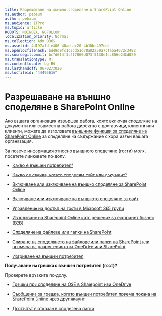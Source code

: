 ```yaml
---
title: Разрешаване на външно споделяне в SharePoint Online
ms.author: pebaum
author: pebaum
ms.audience: ITPro
ms.topic: article
ROBOTS: NOINDEX, NOFOLLOW
localization_priority: Normal
ms.collection: Adm_O365
ms.assetid: 4d197afd-e806-40ad-ac20-4b10bc497edb
ms.openlocfilehash: bdd9d9fc1c0cd51d78a02a50a7c4aba4672c3482
ms.sourcegitcommit: bc7d6f4f3c9f7060d073f5130e1ec856e248d020
ms.translationtype: MT
ms.contentlocale: bg-BG
ms.lasthandoff: 06/02/2020
ms.locfileid: "44495616"
---
```

# <a name="enable-external-sharing-in-sharepoint-online"></a>Разрешаване на външно споделяне в SharePoint Online

Ако вашата организация извършва работа, която включва споделяне на документи или съвместна работа директно с доставчици, клиенти или клиенти, можете да използвате [външните функции за споделяне на SharePoint Online](https://docs.microsoft.com/sharepoint/external-sharing-overview) за споделяне на съдържание с хора извън вашата организация.

За повече информация относно външното споделяне (гости) моля, посетете линковете по-долу.

- [Какво е външен потребител?](https://docs.microsoft.com/sharepoint/external-sharing-overview#what-is-an-external-user)

- [Какво се случва, когато споделям сайт или документ?](https://docs.microsoft.com/sharepoint/external-sharing-overview#what-happens-when-i-share-a-site-or-document)

- [Включване или изключване на външно споделяне за SharePoint Online](https://docs.microsoft.com/sharepoint/turn-external-sharing-on-or-off)

- [Включване или изключване на външното споделяне за сайт](https://docs.microsoft.com/sharepoint/change-external-sharing-site)

- [Управление на достъп на гости в Microsoft 365 групи](https://docs.microsoft.com/microsoft-365/admin/create-groups/manage-guest-access-in-groups)

- [Използване на Sharepoint Online като решение за екстранет бизнес (B2B)](https://docs.microsoft.com/sharepoint/create-b2b-extranet)

- [Споделяне на файлове или папки на SharePoint](https://support.office.com/article/share-sharepoint-files-or-folders-1fe37332-0f9a-4719-970e-d2578da4941c)

- [Спиране на споделянето на файлове или папки на SharePoint или промяна на разрешенията за OneDrive или SharePoint](https://support.office.com/article/stop-sharing-onedrive-or-sharepoint-files-or-folders-or-change-permissions-0a36470f-d7fe-40a0-bd74-0ac6c1e13323)

- [Изтриване на външен потребител](https://docs.microsoft.com/sharepoint/remove-users#delete-a-guest-from-the-microsoft-365-admin-center)

**Получаване на грешка с външен потребител (гост)?**

Проверете връзките по-долу. 

- [Грешки при споделяне на OSE в Sharepoint или OneDrive](https://docs.microsoft.com/sharepoint/sharepoint-onedrive-error-message)

- [Съобщение за грешка, когато външен потребител приема покана на SharePoint Online чрез друг акаунт](https://docs.microsoft.com/sharepoint/support/sharing-and-permissions/error-when-external-user-accepts-an-invitation-by-using-another-account)

- [Достъпът е отказан в споделена папка](https://docs.microsoft.com/sharepoint/support/sharing-and-permissions/cannot-access-shared-folder)
